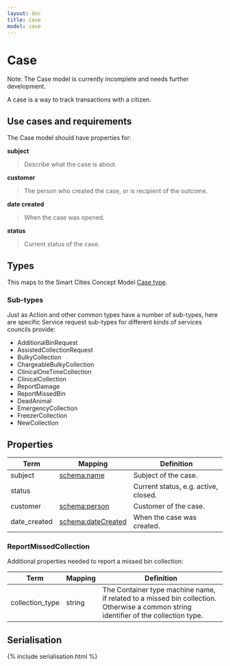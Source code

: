 ```yaml
---
layout: doc
title: Case
model: case
---
```


# Case

<div class="alert-box warning">
  Note: The Case model is currently incomplete and needs further development.
</div>

A case is a way to track transactions with a citizen.


## Use cases and requirements

The Case model should have properties for:

**subject**

> Describe what the case is about.

**customer**

> The person who created the case, or is recipient of the outcome.

**date created**

> When the case was opened.

**status**

> Current status of the case.


## Types

This maps to the Smart Cities Concept Model [Case type](http://www.legsb.gov.uk/smartcityconceptmodel/index.php?Action=ShowConcept&Id=172).

### Sub-types

Just as Action and other common types have a number of sub-types, here are specific Service request sub-types for different kinds of services councils provide:

* AdditionalBinRequest
* AssistedCollectionRequest
* BulkyCollection
* ChargeableBulkyCollection
* ClinicalOneTimeCollection
* ClinicalCollection
* ReportDamage
* ReportMissedBin
* DeadAnimal
* EmergencyCollection
* FreezerCollection
* NewCollection


## Properties

Term     | Mapping | Definition
---------|---------|-----------
subject | [schema:name](http://schema.org/name) | Subject of the case.
status |  | Current status, e.g. active, closed.
customer | [schema:person](http://schema.org/Person) | Customer of the case.
date_created | [schema:dateCreated](https://schema.org/dateCreated) | When the case was created.


### ReportMissedCollection

Additional properties needed to report a missed bin collection:

Term     | Mapping | Definition
---------|---------|-----------
collection_type | string | The Container type machine name, if related to a missed bin collection. Otherwise a common string identifier of the collection type.



## Serialisation

{% include serialisation.html %}


